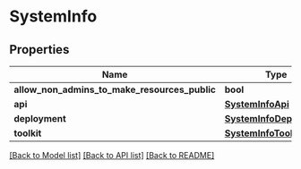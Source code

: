 # SystemInfo

## Properties
Name | Type | Description | Notes
------------ | ------------- | ------------- | -------------
**allow_non_admins_to_make_resources_public** | **bool** |  | [optional] 
**api** | [**SystemInfoApi**](SystemInfoApi.md) |  | [optional] 
**deployment** | [**SystemInfoDeployment**](SystemInfoDeployment.md) |  | [optional] 
**toolkit** | [**SystemInfoToolkit**](SystemInfoToolkit.md) |  | [optional] 

[[Back to Model list]](../README.md#documentation-for-models) [[Back to API list]](../README.md#documentation-for-api-endpoints) [[Back to README]](../README.md)


